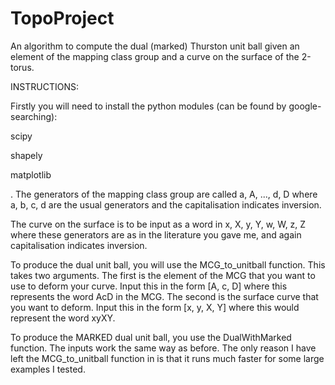 # TopoProject
An algorithm to compute the dual (marked) Thurston unit ball given an element of the mapping class group and a curve on the surface of the 2-torus.

INSTRUCTIONS:

Firstly you will need to install the python modules (can be found by google-searching):

scipy

shapely

matplotlib

.
The generators of the mapping class group are called a, A, ..., d, D where a, b, c, d are the usual generators and the 
capitalisation indicates inversion. 

The curve on the surface is to be input as a word in x, X, y, Y, w, W, z, Z
where these generators are as in the literature you gave me, and again capitalisation indicates inversion.

To produce the dual unit ball, you will use the MCG_to_unitball function. This takes two arguments. The first is the element of the MCG that you want to use to deform your curve. Input this in the form [A, c, D] where this represents the word AcD in the MCG.
The second is the surface curve that you want to deform. Input this in the form [x, y, X, Y] where this would represent the word xyXY.


To produce the MARKED dual unit ball, you use the DualWithMarked function. The inputs work the same way as before. The only 
reason I have left the MCG_to_unitball function in is that it runs much faster for some large examples I tested. 


